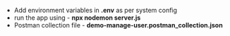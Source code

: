 - Add environment variables in  **.env** as per system config
- run the app using - **npx nodemon server.js**
- Postman collection file - **demo-manage-user.postman_collection.json**
